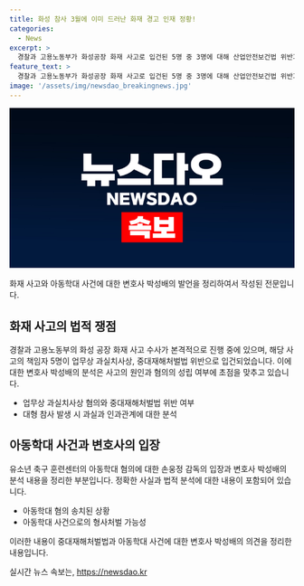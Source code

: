 ```yaml
---
title: 화성 참사 3월에 이미 드러난 화재 경고 인재 정황!
categories:
  - News
excerpt: >
  경찰과 고용노동부가 화성공장 화재 사고로 입건된 5명 중 3명에 대해 산업안전보건법 위반과 중대재해처벌법 위반 혐의를 추가 입건했으며, 화재 원인과 인명피해에 대한 법적 쟁점을 짚었다. 또한, 아동학대 혐의로 손웅정 감독과 손흥민 선수의 아버지가 운영하는 축구 훈련센터의 코치 2명이 경찰에 송치되었으며, 코치를 통해 수억 원의 합의금을 요구했고, 이에 대해 고소인 측은 2차 가해라고 주장하고 있다. 현재 검찰의 고강도 수사가 진행되고 있는 상황이며, 사실관계를 확인하고 아동학대의 범위를 구체적으로 판단하는 것이 중요한 쟁점으로 보인다.
feature_text: >
  경찰과 고용노동부가 화성공장 화재 사고로 입건된 5명 중 3명에 대해 산업안전보건법 위반과 중대재해처벌법 위반 혐의를 추가 입건했으며, 화재 원인과 인명피해에 대한 법적 쟁점을 짚었다. 또한, 아동학대 혐의로 손웅정 감독과 손흥민 선수의 아버지가 운영하는 축구 훈련센터의 코치 2명이 경찰에 송치되었으며, 코치를 통해 수억 원의 합의금을 요구했고, 이에 대해 고소인 측은 2차 가해라고 주장하고 있다. 현재 검찰의 고강도 수사가 진행되고 있는 상황이며, 사실관계를 확인하고 아동학대의 범위를 구체적으로 판단하는 것이 중요한 쟁점으로 보인다.
image: '/assets/img/newsdao_breakingnews.jpg'
---
```


<p><img src="/assets/img/newsdao_breakingnews.jpg" alt="koreaapp 속보" /></p>

<p>화재 사고와 아동학대 사건에 대한 변호사 박성배의 발언을 정리하여서 작성된 전문입니다.</p>

<h2 data-ke-size="size26">화재 사고의 법적 쟁점</h2>

<p data-ke-size="size16">경찰과 고용노동부의 화성 공장 화재 사고 수사가 본격적으로 진행 중에 있으며, 해당 사고의 책임자 5명이 업무상 과실치사상, 중대재해처벌법 위반으로 입건되었습니다. 이에 대한 변호사 박성배의 분석은 사고의 원인과 혐의의 성립 여부에 초점을 맞추고 있습니다.</p>

<ul>
<li>업무상 과실치사상 혐의와 중대재해처벌법 위반 여부</li>
<li>대형 참사 발생 시 과실과 인과관계에 대한 분석</li>
</ul>

<h2 data-ke-size="size26">아동학대 사건과 변호사의 입장</h2>

<p data-ke-size="size16">유소년 축구 훈련센터의 아동학대 혐의에 대한 손웅정 감독의 입장과 변호사 박성배의 분석 내용을 정리한 부분입니다. 정확한 사실과 법적 분석에 대한 내용이 포함되어 있습니다.</p>

<ul>
<li>아동학대 혐의 송치된 상황</li>
<li>아동학대 사건으로의 형사처벌 가능성</li>
</ul>

<p data-ke-size="size16">이러한 내용이 중대재해처벌법과 아동학대 사건에 대한 변호사 박성배의 의견을 정리한 내용입니다. </p>
실시간 뉴스 속보는, <a href="https://newsdao.kr" rel="dofollow">https://newsdao.kr</a>


